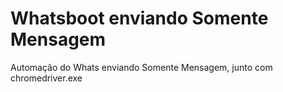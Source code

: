 # Whatsboot enviando Somente Mensagem
 Automação do Whats enviando Somente Mensagem, junto com chromedriver.exe
